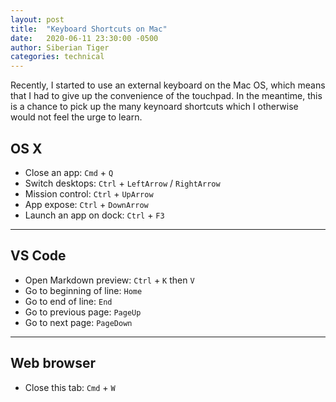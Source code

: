 ```yaml
---
layout: post
title:  "Keyboard Shortcuts on Mac"
date:   2020-06-11 23:30:00 -0500
author: Siberian Tiger
categories: technical
---
```

Recently, I started to use an external keyboard on the Mac OS, which means that I had to give up the convenience of the touchpad. In the meantime, this is a chance to pick up the many keynoard shortcuts which I otherwise would not feel the urge to learn.

## OS X 

- Close an app: `Cmd` + `Q`
- Switch desktops: `Ctrl` + `LeftArrow` / `RightArrow`
- Mission control: `Ctrl` + `UpArrow`
- App expose: `Ctrl` + `DownArrow`
- Launch an app on dock: `Ctrl` + `F3`

------

## VS Code

- Open Markdown preview: `Ctrl` + `K` then `V`
- Go to beginning of line: `Home`
- Go to end of line: `End`
- Go to previous page: `PageUp`
- Go to next page: `PageDown`

------

## Web browser

- Close this tab: `Cmd` + `W`

